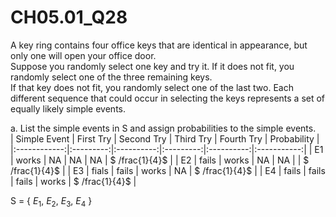 # CH05.01_Q28 #

A key ring contains four office keys that are identical in appearance, but only one will open your office door.							
Suppose you randomly select one key and try it. If it does not fit, you randomly select one of the three remaining keys.							
If that key does not fit, you randomly select one of the last two. Each different sequence that could occur in selecting the keys represents a set of equally likely simple events.							
							
a. List the simple events in S and assign probabilities to the simple events.							
| Simple Event | First Try | Second Try | Third Try | Fourth Try | Probability |
|:------------:|:---------:|:----------:|:---------:|:----------:|:-----------:|
| E1 | works | NA | NA | NA | $ /frac{1}{4}$ |
| E2 | fails | works | NA | NA |  | $ /frac{1}{4}$ |
| E3 | fials | fails | works | NA | $ /frac{1}{4}$ |
| E4 | fails | fails | fails | works | $ /frac{1}{4}$ |

S = { $E_{1}$, $E_{2}$, $E_{3}$, $E_{4}$ }



